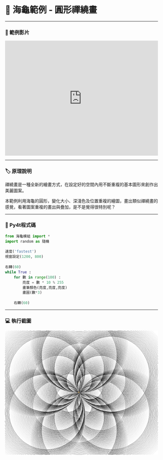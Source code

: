# 🔰 海龜範例 - 圓形禪繞畫

--------------

### 🎦 範例影片

<div style="padding:75% 0 0 0;position:relative;"><iframe src="https://player.vimeo.com/video/645029345?h=7986c82a24&amp;badge=0&amp;autopause=0&amp;player_id=0&amp;app_id=58479" frameborder="0" allow="autoplay; fullscreen; picture-in-picture" allowfullscreen style="position:absolute;top:0;left:0;width:100%;height:100%;" title="circle_zentangle.mp4"></iframe></div><script src="https://player.vimeo.com/api/player.js"></script>


--------------

### 🏷️ 原理說明
禪繞畫是一種全新的繪畫方式，在設定好的空間內用不斷重複的基本圖形來創作出美麗圖案。

本範例利用海龜的圓形，變化大小、深淺色及位置重複的繪圖，畫出類似禪繞畫的感覺，看著圖案重複的畫出與疊加，是不是覺得很特別呢？

---------------------------

### 📄 Py4t程式碼
```python
from 海龜模組 import *
import random as 隨機

速度('fastest')
視窗設定(1200, 800)

右轉(60)
while True :    
    for 數 in range(100) : 
        亮度 = 數 * 10 % 255
        畫筆顏色(亮度,亮度,亮度)
        畫圓(數*3)
        
    右轉(60)
```

---------------------------

### 💻 執行截圖

![執行截圖](circle_zentangle.jpg)


